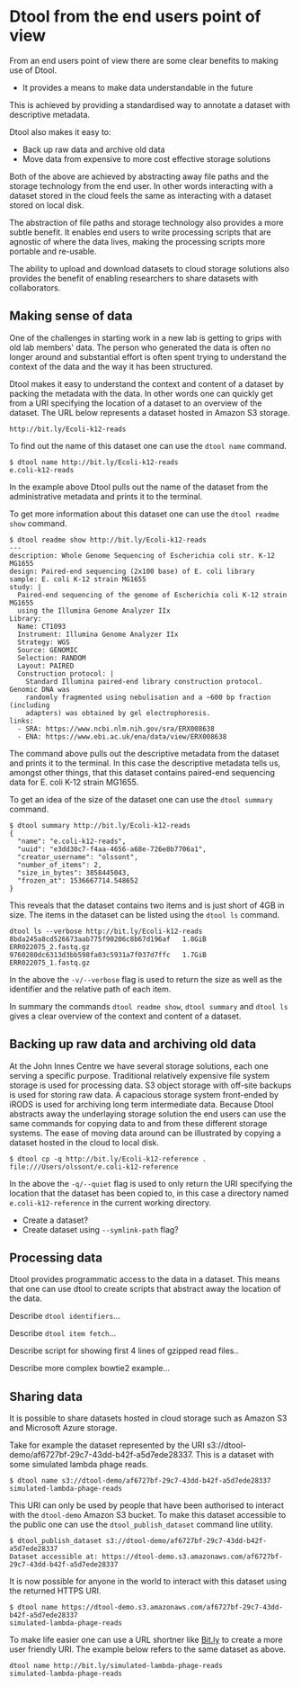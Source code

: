 # Dtool from the end users point of view

From an end users point of view there are some clear benefits to making use of
Dtool.

- It provides a means to make data understandable in the future

This is achieved by providing a standardised way to annotate a dataset with
descriptive metadata.

Dtool also makes it easy to:

- Back up raw data and archive old data
- Move data from expensive to more cost effective storage solutions

Both of the above are achieved by abstracting away file paths and the storage
technology from the end user. In other words interacting with a dataset stored
in the cloud feels the same as interacting with a dataset stored on local disk.

The abstraction of file paths and storage technology also provides a more
subtle benefit. It enables end users to write processing scripts that are
agnostic of where the data lives, making the processing scripts more portable
and re-usable.

The ability to upload and download datasets to cloud storage solutions also
provides the benefit of enabling researchers to share datasets with
collaborators.


## Making sense of data

One of the challenges in starting work in a new lab is getting to grips with
old lab members' data. The person who generated the data is often no longer
around and substantial effort is often spent trying to understand the context
of the data and the way it has been structured.

Dtool makes it easy to understand the context and content of a dataset by
packing the metadata with the data.  In other words one can quickly get from a
URI specifying the location of a dataset to an overview of the dataset.
The URL below represents a dataset hosted in Amazon S3 storage.

```
http://bit.ly/Ecoli-k12-reads
```

To find out the name of this dataset one can use the ``dtool name`` command.

```
$ dtool name http://bit.ly/Ecoli-k12-reads
e.coli-k12-reads
```

In the example above Dtool pulls out the name of the dataset from the
administrative metadata and prints it to the terminal.

To get more information about this dataset one can use the ``dtool readme
show`` command.

```
$ dtool readme show http://bit.ly/Ecoli-k12-reads
---
description: Whole Genome Sequencing of Escherichia coli str. K-12 MG1655
design: Paired-end sequencing (2x100 base) of E. coli library
sample: E. coli K-12 strain MG1655
study: |
  Paired-end sequencing of the genome of Escherichia coli K-12 strain MG1655
  using the Illumina Genome Analyzer IIx
Library:
  Name: CT1093
  Instrument: Illumina Genome Analyzer IIx
  Strategy: WGS
  Source: GENOMIC
  Selection: RANDOM
  Layout: PAIRED
  Construction protocol: |
    Standard Illumina paired-end library construction protocol. Genomic DNA was
    randomly fragmented using nebulisation and a ~600 bp fraction (including
    adapters) was obtained by gel electrophoresis.
links:
  - SRA: https://www.ncbi.nlm.nih.gov/sra/ERX008638
  - ENA: https://www.ebi.ac.uk/ena/data/view/ERX008638
```

The command above pulls out the descriptive metadata from the dataset and
prints it to the terminal. In this case the descriptive metadata tells us,
amongst other things, that this dataset contains paired-end sequencing data
for E. coli K-12 strain MG1655.

To get an idea of the size of the dataset one can use the ``dtool summary`` command.

```
$ dtool summary http://bit.ly/Ecoli-k12-reads
{
  "name": "e.coli-k12-reads",
  "uuid": "e3dd30c7-f4aa-4656-a68e-726e8b7706a1",
  "creator_username": "olssont",
  "number_of_items": 2,
  "size_in_bytes": 3858445043,
  "frozen_at": 1536667714.548652
}
```

This reveals that the dataset contains two items and is just short of 4GB in
size. The items in the dataset can be listed using the ``dtool ls`` command.

```
dtool ls --verbose http://bit.ly/Ecoli-k12-reads
8bda245a8cd526673aab775f90206c8b67d196af   1.8GiB  ERR022075_2.fastq.gz
9760280dc6313d3bb598fa03c5931a7f037d7ffc   1.7GiB  ERR022075_1.fastq.gz
```

In the above the ``-v/--verbose`` flag is used to return the size as well as
the identifier and the relative path of each item.

In summary the commands ``dtool readme show``, ``dtool summary`` and ``dtool
ls`` gives a clear overview of the context and content of a dataset.


## Backing up raw data and archiving old data

At the John Innes Centre we have several storage solutions, each one serving a
specific purpose.  Traditional relatively expensive file system storage is used
for processing data. S3 object storage with off-site backups is used for
storing raw data. A capacious storage system front-ended by iRODS is used for
archiving long term intermediate data. Because Dtool abstracts away the
underlaying storage solution the end users can use the same commands for
copying data to and from these different storage systems. The ease of moving
data around can be illustrated by copying a dataset hosted in the cloud to
local disk.

```
$ dtool cp -q http://bit.ly/Ecoli-k12-reference .
file:///Users/olssont/e.coli-k12-reference
```

In the above the ``-q/--quiet`` flag is used to only return the URI specifying
the location that the dataset has been copied to, in this case a directory
named ``e.coli-k12-reference`` in the current working directory.

- Create a dataset?
- Create dataset using ``--symlink-path`` flag?


## Processing data

Dtool provides programmatic access to the data in a dataset. This means that
one can use dtool to create scripts that abstract away the location of the
data.

Describe ``dtool identifiers``...

Describe ``dtool item fetch``...

Describe script for showing first 4 lines of gzipped read files..

Describe more complex bowtie2 example...


## Sharing data

It is possible to share datasets hosted in cloud storage such as Amazon S3
and Microsoft Azure storage.

Take for example the dataset represented by the URI
s3://dtool-demo/af6727bf-29c7-43dd-b42f-a5d7ede28337. This is a dataset with
some simulated lambda phage reads.

```
$ dtool name s3://dtool-demo/af6727bf-29c7-43dd-b42f-a5d7ede28337
simulated-lambda-phage-reads
```

This URI can only be used by people that have been authorised to interact with
the ``dtool-demo`` Amazon S3 bucket. To make this dataset accessible to the
public one can use the ``dtool_publish_dataset`` command line utility.

```
$ dtool_publish_dataset s3://dtool-demo/af6727bf-29c7-43dd-b42f-a5d7ede28337
Dataset accessible at: https://dtool-demo.s3.amazonaws.com/af6727bf-29c7-43dd-b42f-a5d7ede28337
```

It is now possible for anyone in the world to interact with this dataset using
the returned HTTPS URI.

```
$ dtool name https://dtool-demo.s3.amazonaws.com/af6727bf-29c7-43dd-b42f-a5d7ede28337
simulated-lambda-phage-reads
```

To make life easier one can use a URL shortner like [Bit.ly](https://bitly.com)
to create a more user friendly URI. The example below refers to the same dataset as above. 

```
dtool name http://bit.ly/simulated-lambda-phage-reads
simulated-lambda-phage-reads
```
